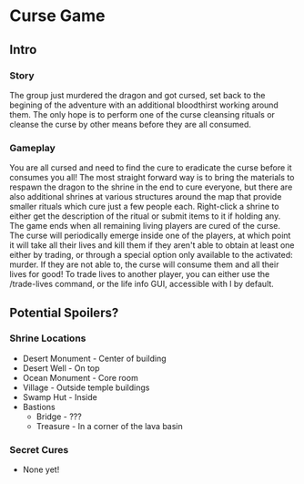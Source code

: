 # Curse Game


## Intro

### Story
The group just murdered the dragon and got cursed, set back to the begining of
the adventure with an additional bloodthirst working around them. The only
hope is to perform one of the curse cleansing rituals or cleanse the curse
by other means before they are all consumed.

### Gameplay
You are all cursed and need to find the cure to eradicate the curse before it consumes you all! The most straight forward way is to bring the materials to
respawn the dragon to the shrine in the end to cure everyone, but there are also additional shrines at various structures around the map that provide smaller
rituals which cure just a few people each. Right-click a shrine to either get the description of the ritual or submit items to it if holding any. The game ends
when all remaining living players are cured of the curse. The curse will periodically emerge inside one of the players, at which point it will take all their
lives and kill them if they aren't able to obtain at least one either by trading, or through a special option only available to the activated: murder. If they
are not able to, the curse will consume them and all their lives for good! To trade lives to another player, you can either use the /trade-lives command, or the
life info GUI, accessible with l by default.


## Potential Spoilers?

 ### Shrine Locations
 - Desert Monument - Center of building
 - Desert Well - On top
 - Ocean Monument - Core room
 - Village - Outside temple buildings
 - Swamp Hut - Inside
 - Bastions
   - Bridge - ???
   - Treasure - In a corner of the lava basin
 
 ### Secret Cures
 - None yet!